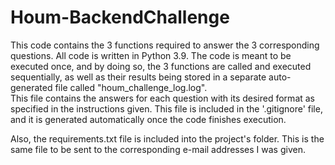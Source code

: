 # Houm-BackendChallenge

This code contains the 3 functions required to answer the 3 corresponding questions. All code is written in Python 3.9.
The code is meant to be executed once, and by doing so, the 3 functions are called and
executed sequentially, as well as their results being stored in a separate auto-generated
file called "houm_challenge_log.log". \
This file contains the answers for each question 
with its desired format as specified in the instructions given. This file is included in the '.gitignore' file, and it is
generated automatically once the code finishes execution.

Also, the requirements.txt file is included into the project's folder. This is the same 
file to be sent to the corresponding e-mail addresses I was given.
